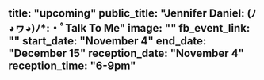 title: "upcoming"
public_title: "Jennifer Daniel: (ﾉ◕ヮ◕)ﾉ*:・ﾟTalk To Me"
image: ""
fb_event_link: ""
start_date: "November 4"
end_date: "December 15"
reception_date: "November 4"
reception_time: "6-9pm"
---
